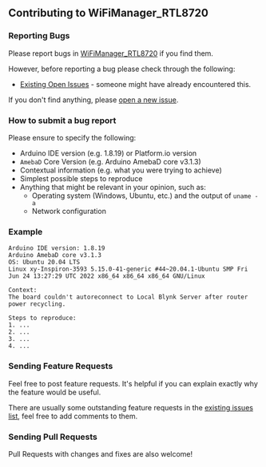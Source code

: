## Contributing to WiFiManager_RTL8720

### Reporting Bugs

Please report bugs in [WiFiManager_RTL8720](https://github.com/khoih-prog/WiFiManager_RTL8720/issues/new) if you find them.

However, before reporting a bug please check through the following:

* [Existing Open Issues](https://github.com/khoih-prog/WiFiManager_RTL8720/issues) - someone might have already encountered this.

If you don't find anything, please [open a new issue](https://github.com/khoih-prog/WiFiManager_RTL8720/issues/new).

### How to submit a bug report

Please ensure to specify the following:

* Arduino IDE version (e.g. 1.8.19) or Platform.io version
* `AmebaD` Core Version (e.g. Arduino AmebaD core v3.1.3)
* Contextual information (e.g. what you were trying to achieve)
* Simplest possible steps to reproduce
* Anything that might be relevant in your opinion, such as:
  * Operating system (Windows, Ubuntu, etc.) and the output of `uname -a`
  * Network configuration


### Example

```
Arduino IDE version: 1.8.19
Arduino AmebaD core v3.1.3
OS: Ubuntu 20.04 LTS
Linux xy-Inspiron-3593 5.15.0-41-generic #44~20.04.1-Ubuntu SMP Fri Jun 24 13:27:29 UTC 2022 x86_64 x86_64 x86_64 GNU/Linux

Context:
The board couldn't autoreconnect to Local Blynk Server after router power recycling.

Steps to reproduce:
1. ...
2. ...
3. ...
4. ...
```

### Sending Feature Requests

Feel free to post feature requests. It's helpful if you can explain exactly why the feature would be useful.

There are usually some outstanding feature requests in the [existing issues list](https://github.com/khoih-prog/WiFiManager_RTL8720/issues?q=is%3Aopen+is%3Aissue+label%3Aenhancement), feel free to add comments to them.

### Sending Pull Requests

Pull Requests with changes and fixes are also welcome!

